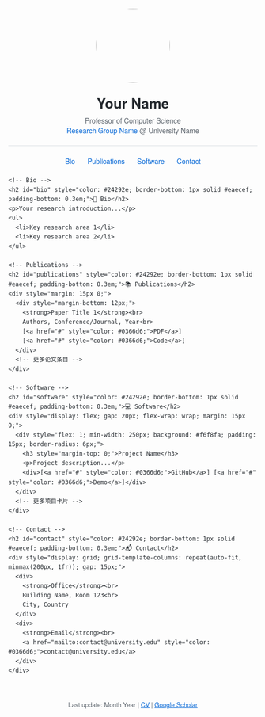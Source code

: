 <div align="center" style="font-family: 'Helvetica Neue', Helvetica, Arial, sans-serif; max-width: 800px; margin: 0 auto;">

  <!-- 头部 -->
  <div style="padding: 20px 0; border-bottom: 2px solid #eaecef;">
    <img src="your_photo.jpg" width="150" style="border-radius: 50%; margin-bottom: 15px;">
    <h1 style="color: #24292e; margin: 5px 0;">Your Name</h1>
    <div style="color: #586069;">
      Professor of Computer Science<br>
      <a href="https://your-lab-link.com" style="color: #0366d6; text-decoration: none;">Research Group Name</a> 
      @ University Name
    </div>
  </div>

  <!-- 导航菜单 -->
  <div style="margin: 20px 0; display: flex; justify-content: center; gap: 25px; flex-wrap: wrap;">
    <a href="#bio" style="color: #0366d6; text-decoration: none;">Bio</a>
    <a href="#publications" style="color: #0366d6; text-decoration: none;">Publications</a>
    <a href="#software" style="color: #0366d6; text-decoration: none;">Software</a>
    <a href="#contact" style="color: #0366d6; text-decoration: none;">Contact</a>
  </div>

  <!-- 内容区块 -->
  <div style="text-align: left; line-height: 1.6; color: #24292e;">

    <!-- Bio -->
    <h2 id="bio" style="color: #24292e; border-bottom: 1px solid #eaecef; padding-bottom: 0.3em;">📜 Bio</h2>
    <p>Your research introduction...</p>
    <ul>
      <li>Key research area 1</li>
      <li>Key research area 2</li>
    </ul>

    <!-- Publications -->
    <h2 id="publications" style="color: #24292e; border-bottom: 1px solid #eaecef; padding-bottom: 0.3em;">📚 Publications</h2>
    <div style="margin: 15px 0;">
      <div style="margin-bottom: 12px;">
        <strong>Paper Title 1</strong><br>
        Authors, Conference/Journal, Year<br>
        [<a href="#" style="color: #0366d6;">PDF</a>] 
        [<a href="#" style="color: #0366d6;">Code</a>]
      </div>
      <!-- 更多论文条目 -->
    </div>

    <!-- Software -->
    <h2 id="software" style="color: #24292e; border-bottom: 1px solid #eaecef; padding-bottom: 0.3em;">💻 Software</h2>
    <div style="display: flex; gap: 20px; flex-wrap: wrap; margin: 15px 0;">
      <div style="flex: 1; min-width: 250px; background: #f6f8fa; padding: 15px; border-radius: 6px;">
        <h3 style="margin-top: 0;">Project Name</h3>
        <p>Project description...</p>
        <div>[<a href="#" style="color: #0366d6;">GitHub</a>] [<a href="#" style="color: #0366d6;">Demo</a>]</div>
      </div>
      <!-- 更多项目卡片 -->
    </div>

    <!-- Contact -->
    <h2 id="contact" style="color: #24292e; border-bottom: 1px solid #eaecef; padding-bottom: 0.3em;">📬 Contact</h2>
    <div style="display: grid; grid-template-columns: repeat(auto-fit, minmax(200px, 1fr)); gap: 15px;">
      <div>
        <strong>Office</strong><br>
        Building Name, Room 123<br>
        City, Country
      </div>
      <div>
        <strong>Email</strong><br>
        <a href="mailto:contact@university.edu" style="color: #0366d6;">contact@university.edu</a>
      </div>
    </div>

  </div>

  <!-- 页脚 -->
  <div style="margin-top: 30px; padding: 20px 0; color: #586069; font-size: 0.9em;">
    Last update: Month Year | 
    <a href="#" style="color: #0366d6;">CV</a> | 
    <a href="#" style="color: #0366d6;">Google Scholar</a>
  </div>

</div>
